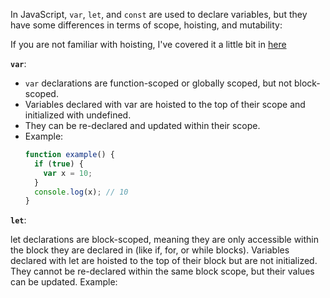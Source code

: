 
In JavaScript, `var`, `let`, and `const` are used to declare variables, but they have some differences in terms of scope, hoisting, and mutability:

If you are not familiar with hoisting, I've covered it a little bit in [here](https://github.com/abroroo/til/blob/main/Javascript/Hoisting%20-%20Function%20Declaration%20vs%20Arrow%20Function.md)

__`var`__:

 - `var` declarations are function-scoped or globally scoped, but not block-scoped.
 - Variables declared with var are hoisted to the top of their scope and initialized with undefined.
 - They can be re-declared and updated within their scope.
 - Example:
     ```javaScript
     function example() {
       if (true) {
         var x = 10;
       }
       console.log(x); // 10
     }
     
     ```
__`let`__:

let declarations are block-scoped, meaning they are only accessible within the block they are declared in (like if, for, or while blocks).
Variables declared with let are hoisted to the top of their block but are not initialized.
They cannot be re-declared within the same block scope, but their values can be updated.
Example:
